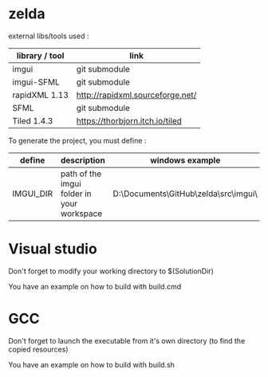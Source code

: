 # zelda

external libs/tools used :

| library / tool | link                               |
|----------------|------------------------------------|
| imgui          | git submodule                      |
| imgui-SFML     | git submodule                      |
| rapidXML 1.13  | <http://rapidxml.sourceforge.net/> |
| SFML           | git submodule                      |
| Tiled 1.4.3    | <https://thorbjorn.itch.io/tiled>  |

To generate the project, you must define :

| define    | description                                | windows example                      | linux example               |
|-----------|--------------------------------------------|--------------------------------------|-----------------------------|
| IMGUI_DIR | path of the imgui folder in your workspace | D:\Documents\GitHub\zelda\src\imgui\ | /home/gael/zelda/src/imgui/ |

# Visual studio

Don't forget to modify your working directory to $(SolutionDir)

You have an example on how to build with build.cmd

# GCC

Don't forget to launch the executable from it's own directory (to find the copied resources)

You have an example on how to build with build.sh